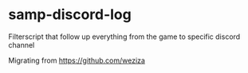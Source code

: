 # samp-discord-log
Filterscript that follow up everything from the game to specific discord channel

Migrating from https://github.com/weziza
